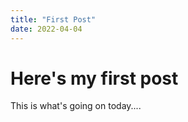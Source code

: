 ```yaml
---
title: "First Post"
date: 2022-04-04
---
```


# Here's my first post
This is what's going on today....
